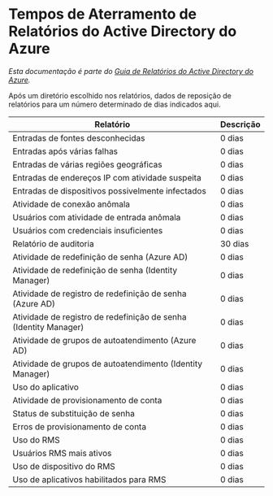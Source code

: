 <properties
   pageTitle="Tempos de reposição do relatório do Active Directory do Azure | Microsoft Azure"
   description="Quantidade de tempo que leva para relatar eventos anteriores aparecendo no seu Active Directory do Azure"
   services="active-directory"
   documentationCenter=""
   authors="kenhoff"
   manager="mbaldwin"
   editor=""/>

<tags
   ms.service="active-directory"
   ms.devlang="na"
   ms.topic="article"
   ms.tgt_pltfrm="na"
   ms.workload="identity"
   ms.date="12/07/2015"
   ms.author="kenhoff"/>

# Tempos de Aterramento de Relatórios do Active Directory do Azure

*Esta documentação é parte do [Guia de Relatórios do Active Directory do Azure](active-directory-reporting-guide.md).*

Após um diretório escolhido nos relatórios, dados de reposição de relatórios para um número determinado de dias indicados aqui.

Relatório | Descrição
------------------------------------------------------- | -----------
Entradas de fontes desconhecidas | 0 dias
Entradas após várias falhas | 0 dias
Entradas de várias regiões geográficas | 0 dias
Entradas de endereços IP com atividade suspeita | 0 dias
Entradas de dispositivos possivelmente infectados | 0 dias
Atividade de conexão anômala | 0 dias
Usuários com atividade de entrada anômala | 0 dias
Usuários com credenciais insuficientes | 0 dias
Relatório de auditoria | 30 dias
Atividade de redefinição de senha (Azure AD) | 0 dias
Atividade de redefinição de senha (Identity Manager) | 0 dias
Atividade de registro de redefinição de senha (Azure AD) | 0 dias
Atividade de registro de redefinição de senha (Identity Manager) | 0 dias
Atividade de grupos de autoatendimento (Azure AD) | 0 dias
Atividade de grupos de autoatendimento (Identity Manager) | 0 dias
Uso do aplicativo | 0 dias
Atividade de provisionamento de conta | 0 dias
Status de substituição de senha | 0 dias
Erros de provisionamento de conta | 0 dias
Uso do RMS | 0 dias
Usuários RMS mais ativos | 0 dias
Uso de dispositivo do RMS | 0 dias
Uso de aplicativos habilitados para RMS | 0 dias

<!---HONumber=AcomDC_1210_2015-->